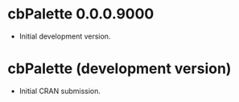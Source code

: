 # cbPalette 0.0.0.9000

* Initial development version.

# cbPalette (development version)

* Initial CRAN submission.
